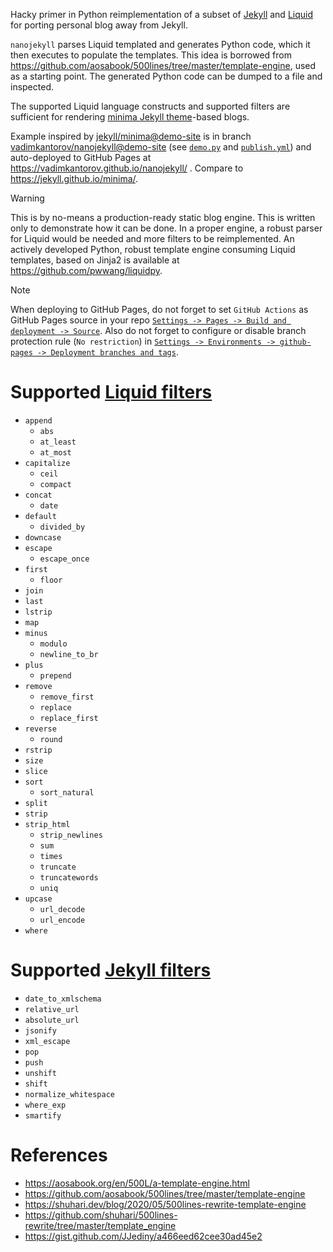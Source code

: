 Hacky primer in Python reimplementation of a subset of [Jekyll](https://jekyllrb.com) and [Liquid](https://shopify.github.io/liquid/) for porting personal blog away from Jekyll.

`nanojekyll` parses Liquid templated and generates Python code, which it then executes to populate the templates. This idea is borrowed from https://github.com/aosabook/500lines/tree/master/template-engine, used as a starting point. The generated Python code can be dumped to a file and inspected.

The supported Liquid language constructs and supported filters are sufficient for rendering [minima Jekyll theme](https://github.com/jekyll/minima)-based blogs.

Example inspired by [jekyll/minima@demo-site](https://github.com/jekyll/minima/tree/demo-site) is in branch [vadimkantorov/nanojekyll@demo-site](../../tree/demo-site) (see [`demo.py`](../../blob/demo-site/demo.py) and [`publish.yml`](../../blob/demo-site/.github/workflows/publish.yml)) and auto-deployed to GitHub Pages at https://vadimkantorov.github.io/nanojekyll/ . Compare to https://jekyll.github.io/minima/.

> [!WARNING]
> This is by no-means a production-ready static blog engine. This is written only to demonstrate how it can be done. In a proper engine, a robust parser for Liquid would be needed and more filters to be reimplemented. An actively developed Python, robust template engine consuming Liquid templates, based on Jinja2 is available at https://github.com/pwwang/liquidpy.

> [!NOTE]
> When deploying to GitHub Pages, do not forget to set `GitHub Actions` as GitHub Pages source in your repo [`Settings -> Pages -> Build and deployment -> Source`](https://github.com/vadimkantorov/nanojekyll/settings/pages). Also do not forget to configure or disable branch protection rule (`No restriction`) in [`Settings -> Environments -> github-pages -> Deployment branches and tags`](https://github.com/vadimkantorov/nanojekyll/settings/environments/).

# Supported [Liquid filters](https://shopify.github.io/liquid/filters/)
- `append`
    - `abs`
    - `at_least`
    - `at_most`
- `capitalize`
    - `ceil`
    - `compact`
- `concat`
    - `date`
- `default`
    - `divided_by`
- `downcase`
- `escape`
    - `escape_once`
- `first`
    - `floor`
- `join`
- `last`
- `lstrip`
- `map`
- `minus`
    - `modulo`
    - `newline_to_br`
- `plus`
    - `prepend`
- `remove`
    - `remove_first`
    - `replace`
    - `replace_first`
- `reverse`
    - `round`
- `rstrip`
- `size`
- `slice`
- `sort`
    - `sort_natural`
- `split`
- `strip`
- `strip_html`
    - `strip_newlines`
    - `sum`
    - `times`
    - `truncate`
    - `truncatewords`
    - `uniq`
- `upcase`
    - `url_decode`
    - `url_encode`
- `where`

# Supported [Jekyll filters](https://jekyllrb.com/docs/liquid/filters/)
- `date_to_xmlschema`
- `relative_url`
- `absolute_url`
- `jsonify`
- `xml_escape`
- `pop`
- `push`
- `unshift`
- `shift`
- `normalize_whitespace`
- `where_exp`
- `smartify`

# References
- https://aosabook.org/en/500L/a-template-engine.html
- https://github.com/aosabook/500lines/tree/master/template-engine
- https://shuhari.dev/blog/2020/05/500lines-rewrite-template-engine
- https://github.com/shuhari/500lines-rewrite/tree/master/template_engine
- https://gist.github.com/JJediny/a466eed62cee30ad45e2
